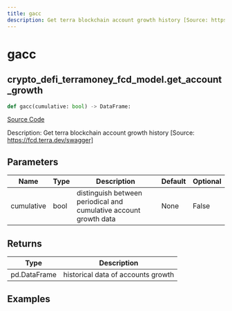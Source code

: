 ```yaml
---
title: gacc
description: Get terra blockchain account growth history [Source: https://fcd.terra.dev/swagger]
---
```

# gacc

## crypto_defi_terramoney_fcd_model.get_account_growth

```python
def gacc(cumulative: bool) -> DataFrame:
```
[Source Code](https://github.com/OpenBB-finance/OpenBBTerminal/tree/main/openbb_terminal/cryptocurrency/defi/terramoney_fcd_model.py#L261)

Description: Get terra blockchain account growth history [Source: https://fcd.terra.dev/swagger]

## Parameters

| Name | Type | Description | Default | Optional |
| ---- | ---- | ----------- | ------- | -------- |
| cumulative | bool | distinguish between periodical and cumulative account growth data | None | False |

## Returns

| Type | Description |
| ---- | ----------- |
| pd.DataFrame | historical data of accounts growth |

## Examples

